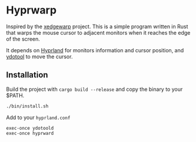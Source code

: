 # Hyprwarp

Inspired by the [xedgewarp](https://github.com/Airblader/xedgewarp) project. 
This is a simple program written in Rust that warps the mouse cursor to adjacent monitors when it reaches the edge of the screen.

It depends on [Hyprland](https://hyprland.org/) for monitors information and cursor position, and [ydotool](https://github.com/ReimuNotMoe/ydotool) to move the cursor.

## Installation

Build the project with `cargo build --release` and copy the binary to your $PATH.
```bash
./bin/install.sh
```

Add to your `hyprland.conf`
```
exec-once ydotoold
exec-once hyprward
